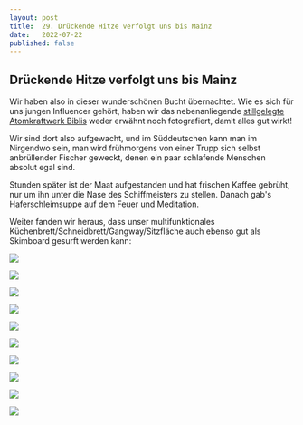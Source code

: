 ```yaml
---
layout: post
title:  29. Drückende Hitze verfolgt uns bis Mainz
date:   2022-07-22
published: false
---
```


## Drückende Hitze verfolgt uns bis Mainz ##

Wir haben also in dieser wunderschönen Bucht übernachtet. Wie es sich für uns jungen Influencer gehört, haben wir das nebenanliegende [stillgelegte Atomkraftwerk Biblis](https://de.m.wikipedia.org/wiki/Kernkraftwerk_Biblis)  weder erwähnt noch fotografiert, damit alles gut wirkt!

Wir sind dort also aufgewacht, und im Süddeutschen kann man im Nirgendwo sein, man wird frühmorgens von einer Trupp sich selbst anbrüllender Fischer geweckt, denen ein paar schlafende Menschen absolut egal sind.

Stunden später ist der Maat aufgestanden und hat frischen Kaffee gebrüht, nur um ihn unter die Nase des Schiffmeisters zu stellen. Danach gab's Haferschleimsuppe auf dem Feuer und Meditation.

Weiter fanden wir heraus, dass unser multifunktionales Küchenbrett/Schneidbrett/Gangway/Sitzfläche auch ebenso gut als Skimboard gesurft werden kann:

![](/img/20220722__ms_res_mannheim_0.jpg)

![](/img/20220722__ms_res_mannheim_1.jpg)

![](/img/20220722__ms_res_mannheim_2.jpg)

![](/img/20220722__ms_res_mannheim_3.jpg)

![](/img/20220722__ms_res_mannheim_4.jpg)

![](/img/20220722__ms_res_mannheim_5.jpg)

![](/img/20220722__ms_res_mannheim_6.jpg)

![](/img/20220722__ms_res_mannheim_7.jpg)

![](/img/20220722__ms_res_mannheim_8.jpg)

![](/img/20220722__ms_res_mannheim_9.jpg)
